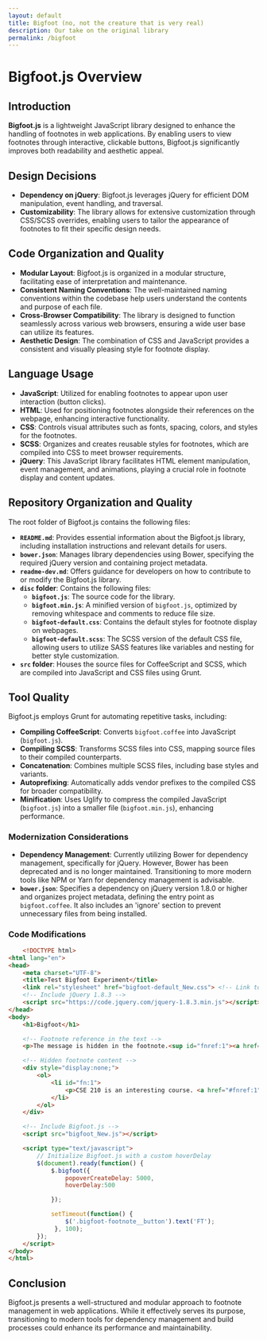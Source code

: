 ```yaml
---
layout: default
title: Bigfoot (no, not the creature that is very real)
description: Our take on the original library
permalink: /bigfoot
---
```


# Bigfoot.js Overview

## Introduction
**Bigfoot.js** is a lightweight JavaScript library designed to enhance the handling of footnotes in web applications. By enabling users to view footnotes through interactive, clickable buttons, Bigfoot.js significantly improves both readability and aesthetic appeal.

## Design Decisions
- **Dependency on jQuery**: Bigfoot.js leverages jQuery for efficient DOM manipulation, event handling, and traversal.
- **Customizability**: The library allows for extensive customization through CSS/SCSS overrides, enabling users to tailor the appearance of footnotes to fit their specific design needs.

## Code Organization and Quality
- **Modular Layout**: Bigfoot.js is organized in a modular structure, facilitating ease of interpretation and maintenance.
- **Consistent Naming Conventions**: The well-maintained naming conventions within the codebase help users understand the contents and purpose of each file.
- **Cross-Browser Compatibility**: The library is designed to function seamlessly across various web browsers, ensuring a wide user base can utilize its features.
- **Aesthetic Design**: The combination of CSS and JavaScript provides a consistent and visually pleasing style for footnote display.

## Language Usage
- **JavaScript**: Utilized for enabling footnotes to appear upon user interaction (button clicks).
- **HTML**: Used for positioning footnotes alongside their references on the webpage, enhancing interactive functionality.
- **CSS**: Controls visual attributes such as fonts, spacing, colors, and styles for the footnotes.
- **SCSS**: Organizes and creates reusable styles for footnotes, which are compiled into CSS to meet browser requirements.
- **jQuery**: This JavaScript library facilitates HTML element manipulation, event management, and animations, playing a crucial role in footnote display and content updates.

## Repository Organization and Quality
The root folder of Bigfoot.js contains the following files:
- **`README.md`**: Provides essential information about the Bigfoot.js library, including installation instructions and relevant details for users.
- **`bower.json`**: Manages library dependencies using Bower, specifying the required jQuery version and containing project metadata.
- **`readme-dev.md`**: Offers guidance for developers on how to contribute to or modify the Bigfoot.js library.
- **`disc` folder**: Contains the following files:
  - **`bigfoot.js`**: The source code for the library.
  - **`bigfoot.min.js`**: A minified version of `bigfoot.js`, optimized by removing whitespace and comments to reduce file size.
  - **`bigfoot-default.css`**: Contains the default styles for footnote display on webpages.
  - **`bigfoot-default.scss`**: The SCSS version of the default CSS file, allowing users to utilize SASS features like variables and nesting for better style customization.
- **`src` folder**: Houses the source files for CoffeeScript and SCSS, which are compiled into JavaScript and CSS files using Grunt.

## Tool Quality
Bigfoot.js employs Grunt for automating repetitive tasks, including:
- **Compiling CoffeeScript**: Converts `bigfoot.coffee` into JavaScript (`bigfoot.js`).
- **Compiling SCSS**: Transforms SCSS files into CSS, mapping source files to their compiled counterparts.
- **Concatenation**: Combines multiple SCSS files, including base styles and variants.
- **Autoprefixing**: Automatically adds vendor prefixes to the compiled CSS for broader compatibility.
- **Minification**: Uses Uglify to compress the compiled JavaScript (`bigfoot.js`) into a smaller file (`bigfoot.min.js`), enhancing performance.

### Modernization Considerations
- **Dependency Management**: Currently utilizing Bower for dependency management, specifically for jQuery. However, Bower has been deprecated and is no longer maintained. Transitioning to more modern tools like NPM or Yarn for dependency management is advisable.
- **`bower.json`**: Specifies a dependency on jQuery version 1.8.0 or higher and organizes project metadata, defining the entry point as `bigfoot.coffee`. It also includes an 'ignore' section to prevent unnecessary files from being installed.

### Code Modifications 
```html
    <!DOCTYPE html>
<html lang="en">
<head>
    <meta charset="UTF-8">
    <title>Test Bigfoot Experiment</title>
    <link rel="stylesheet" href="bigfoot-default_New.css"> <!-- Link to Bigfoot CSS -->
    <!-- Include jQuery 1.8.3 -->
    <script src="https://code.jquery.com/jquery-1.8.3.min.js"></script>
</head>
<body>
    <h1>Bigfoot</h1>

    <!-- Footnote reference in the text -->
    <p>The message is hidden in the footnote.<sup id="fnref:1"><a href="#fn:1" rel="footnote">"FootNote"</a></sup></p>

    <!-- Hidden footnote content -->
    <div style="display:none;">
        <ol>
            <li id="fn:1">
                <p>CSE 210 is an interesting course. <a href="#fnref:1" rev="footnote">↩</a></p>
            </li>
        </ol>
    </div>

    <!-- Include Bigfoot.js -->
    <script src="bigfoot_New.js"></script>

    <script type="text/javascript">
        // Initialize Bigfoot.js with a custom hoverDelay
        $(document).ready(function() {
            $.bigfoot({
                popoverCreateDelay: 5000,
                hoverDelay:500

            });

            setTimeout(function() {
                $('.bigfoot-footnote__button').text('FT');
             }, 100);
        });
    </script>
</body>
</html>
```

## Conclusion
Bigfoot.js presents a well-structured and modular approach to footnote management in web applications. While it effectively serves its purpose, transitioning to modern tools for dependency management and build processes could enhance its performance and maintainability.

